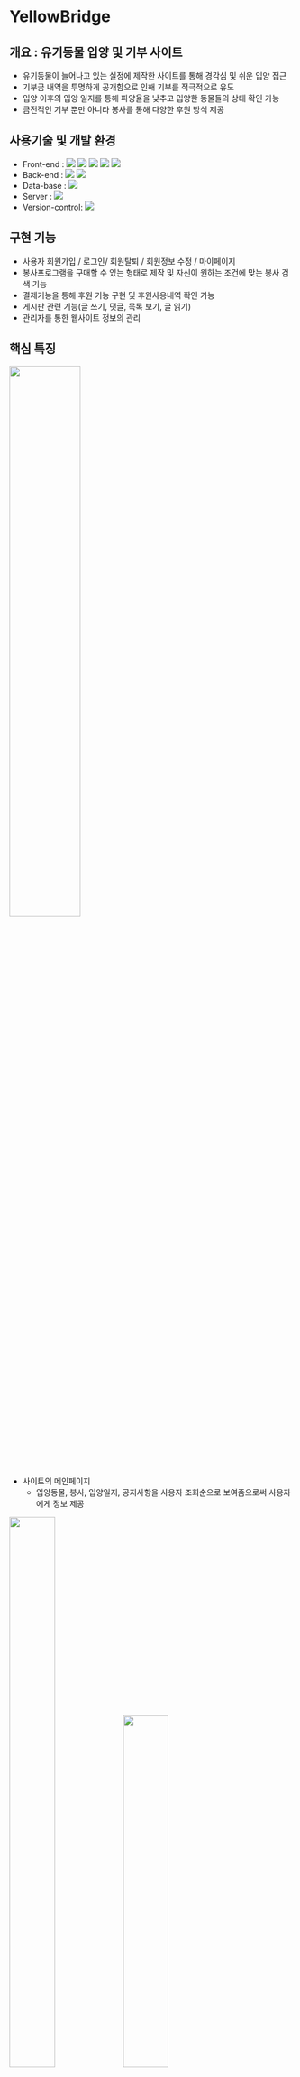 # YellowBridge

## 개요 : 유기동물 입양 및 기부 사이트

+ 유기동물이 늘어나고 있는 실정에 제작한 사이트를 통해 경각심 및 쉬운 입양 접근 
+ 기부금 내역을 투명하게 공개함으로 인해 기부를 적극적으로 유도 
+ 입양 이후의 입양 일지를 통해 파양율을 낮추고 입양한 동물들의 상태 확인 가능
+ 금전적인 기부 뿐만 아니라 봉사를 통해 다양한 후원 방식 제공

## 사용기술 및 개발 환경
+ Front-end : <img src="https://img.shields.io/badge/html-E34F26?style=for-the-badge&logo=html5&logoColor=white"> <img src="https://img.shields.io/badge/css-1572B6?style=for-the-badge&logo=css3&logoColor=white"> <img src="https://img.shields.io/badge/javascript-F7DF1E?style=for-the-badge&logo=javascript&logoColor=black"> <img src="https://img.shields.io/badge/jquery-0769AD?style=for-the-badge&logo=jquery&logoColor=white"> <img src="https://img.shields.io/badge/bootstrap-7952B3?style=for-the-badge&logo=bootstrap&logoColor=white">
+ Back-end : <img src="https://img.shields.io/badge/JAVA-007396?style=for-the-badge&logo=java&logoColor=white"> <img src="https://img.shields.io/badge/Spring-6DB33F?style=for-the-badge&logo=Spring&logoColor=white">   
+ Data-base : <img src="https://img.shields.io/badge/oracle-F80000?style=for-the-badge&logo=oracle&logoColor=white">
+ Server : <img src="https://img.shields.io/badge/github-181717?style=for-the-badge&logo=github&logoColor=white">  
+ Version-control: <img src="https://img.shields.io/badge/apache tomcat-F8DC75?style=for-the-badge&logo=apachetomcat&logoColor=white">

## 구현 기능 

+ 사용자 회원가입 / 로그인/ 회원탈퇴 / 회원정보 수정 / 마이페이지
+ 봉사프로그램을 구매할 수 있는 형태로 제작 및 자신이 원하는 조건에 맞는 봉사 검색 기능
+ 결제기능을 통해 후원 기능 구현 및 후원사용내역 확인 가능
+ 게시판 관련 기능(글 쓰기, 덧글, 목록 보기, 글 읽기)
+ 관리자를 통한 웹사이트 정보의 관리


## 핵심 특징
<img src ="https://user-images.githubusercontent.com/75979713/128276072-077e970d-7486-444f-9ec0-31f3de7b27a1.png" width="50%" height="50%">

* 사이트의 메인페이지 
  * 입양동물, 봉사, 입양일지, 공지사항을 사용자 조회순으로 보여줌으로써 사용자에게 정보 제공 




<img src ="https://user-images.githubusercontent.com/75979713/128276171-b3f34e28-0004-4487-9e10-c5c827e1b0ae.png" width="40%" height="50%"><img src ="https://user-images.githubusercontent.com/75979713/128276231-c2b1e2de-f615-4b49-8e3d-ad7fb1824c91.png" width="40%" height="40%">

* 입양 카테고리 
  * 입양동물들의 대한 정보를 사용자에게 제공 
  * 입양을 위한 양식을 제공함으로써 사용자의 손쉬운 접근 유도




<img src ="https://user-images.githubusercontent.com/75979713/128277309-6e2b7ee1-4379-4916-b578-59871367cd2d.png" width="40%" height="70%"><img src ="https://user-images.githubusercontent.com/75979713/128277345-554da238-b6ae-45c6-bedd-aa0174b5b2a4.png" width="40%" height="50%">

* 봉사 카테고리 
  * 봉사시설에 대한 정보를 사용자에게 제공 
  * API들을 사용하여 사용자에게 봉사시설에 대한 설명과 봉사신청을 진행 가능
  
  
  
  
<img src ="https://user-images.githubusercontent.com/75979713/128277377-0da26aa3-296d-401b-8396-95c29a39a90b.png" width="40%" height="50%"><img src ="https://user-images.githubusercontent.com/75979713/128277425-18e96a88-05dd-4d85-92d3-50fd1c16f877.png" width="40%" height="50%">

* 후원 카테고리 
  * 사용자의 정보를 입력하고 결제API를 사용하여 결제 가능 
  * 사용자 본인이 후원한 정보를 기간별로 정보 제공 
  
  
  


## 설계 주안점
+ 각 카테고리별 정보가 사용자에게  쉽게 파악할수 있도록 설계 
+ 봉사프로그램 구매와 입양 후 입양일지 작성을 통하여 책임감을 높임. 
+ 회원 정보 연동을  통한 편리한 후원 신청 가능
+ 각각의 신청 및 구매내역을 쉽게 파악하도록 구성 및 설계


 


## 팀원별 단위 업무

전 상 수 (팀장)     : 프로젝트 일정 및 전체 관리 , 회원 정보 관련 카테고리 담당 

김 도 영           : 커뮤니티 카테고리 및 관리자 관련 카테고리 담당

김 지 연           : 후원 관련카테고리 담당 

김 채 원           : 봉사 관련 카테고리 담당

이 새 린           : 입양 관련 카테고리 담당




